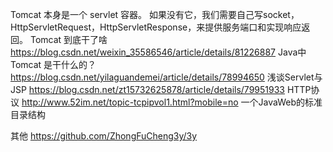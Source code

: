 Tomcat 本身是一个 servlet 容器。
如果没有它，我们需要自己写socket，HttpServletRequest，HttpServletResponse，来提供服务端口和实现响应返回。
Tomcat 到底干了啥
https://blog.csdn.net/weixin_35586546/article/details/81226887
Java中 Tomcat 是干什么的？
https://blog.csdn.net/yilaguandemei/article/details/78994650
浅谈Servlet与JSP
https://blog.csdn.net/zt15732625878/article/details/79951933
HTTP协议
http://www.52im.net/topic-tcpipvol1.html?mobile=no
一个JavaWeb的标准目录结构

其他
https://github.com/ZhongFuCheng3y/3y

